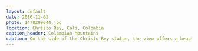 ```yaml
---
layout: default
date: 2016-11-03
photo: 1478299644.jpg
location: Christo Rey, Cali, Colombia
caption_header: Colombian Mountains
caption: On the side of the Christo Rey statue, the view offers a beautiful landscape of the country side with small houses here and there, forests and hills.
---
```

